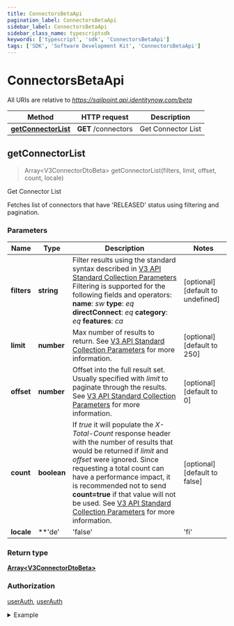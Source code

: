 ```yaml
---
title: ConnectorsBetaApi
pagination_label: ConnectorsBetaApi
sidebar_label: ConnectorsBetaApi
sidebar_class_name: typescriptsdk
keywords: ['typescript', 'sdk', 'ConnectorsBetaApi'] 
tags: ['SDK', 'Software Development Kit', 'ConnectorsBetaApi']
---
```


# ConnectorsBetaApi

All URIs are relative to *https://sailpoint.api.identitynow.com/beta*

Method | HTTP request | Description
------------- | ------------- | -------------
[**getConnectorList**](ConnectorsBetaApi.md#getConnectorList) | **GET** /connectors | Get Connector List



## getConnectorList

> Array&lt;V3ConnectorDtoBeta&gt; getConnectorList(filters, limit, offset, count, locale)

Get Connector List

Fetches list of connectors that have \'RELEASED\' status using filtering and pagination.

### Parameters


Name | Type | Description  | Notes
------------- | ------------- | ------------- | -------------
 **filters** | **string**| Filter results using the standard syntax described in [V3 API Standard Collection Parameters](https://developer.sailpoint.com/idn/api/standard-collection-parameters#filtering-results)  Filtering is supported for the following fields and operators:  **name**: *sw*  **type**: *eq*  **directConnect**: *eq*  **category**: *eq*  **features**: *ca* | [optional] [default to undefined]
 **limit** | **number**| Max number of results to return. See [V3 API Standard Collection Parameters](https://developer.sailpoint.com/idn/api/standard-collection-parameters) for more information. | [optional] [default to 250]
 **offset** | **number**| Offset into the full result set. Usually specified with *limit* to paginate through the results. See [V3 API Standard Collection Parameters](https://developer.sailpoint.com/idn/api/standard-collection-parameters) for more information. | [optional] [default to 0]
 **count** | **boolean**| If *true* it will populate the *X-Total-Count* response header with the number of results that would be returned if *limit* and *offset* were ignored.  Since requesting a total count can have a performance impact, it is recommended not to send **count&#x3D;true** if that value will not be used.  See [V3 API Standard Collection Parameters](https://developer.sailpoint.com/idn/api/standard-collection-parameters) for more information. | [optional] [default to false]
 **locale** | **&#39;de&#39; | &#39;false&#39; | &#39;fi&#39; | &#39;sv&#39; | &#39;ru&#39; | &#39;pt&#39; | &#39;ko&#39; | &#39;zh-TW&#39; | &#39;en&#39; | &#39;it&#39; | &#39;fr&#39; | &#39;zh-CN&#39; | &#39;hu&#39; | &#39;es&#39; | &#39;cs&#39; | &#39;ja&#39; | &#39;pl&#39; | &#39;da&#39; | &#39;nl&#39;**| The locale to apply to the config. If no viable locale is given, it will default to \&quot;en\&quot; | [optional] [default to undefined]

### Return type

[**Array&lt;V3ConnectorDtoBeta&gt;**](../Models/V3ConnectorDtoBeta.md)

### Authorization

[userAuth](https://developer.sailpoint.com/docs/api/v3/identity-security-cloud-v-3-api#authentication), [userAuth](https://developer.sailpoint.com/docs/api/v3/identity-security-cloud-v-3-api#authentication)

<details>
<summary>Example</summary>

```javascript
import { Configuration, ConnectorsBetaApi } from "sailpoint-api-client";
const apiConfig = new Configuration();
const connectorsBetaApi = new ConnectorsBetaApi(apiConfig);

[ {
  "features" : [ "PROVISIONING", "SYNC_PROVISIONING", "SEARCH", "UNSTRUCTURED_TARGETS" ],
  "name" : "name",
  "scriptName" : "servicenow",
  "directConnect" : true,
  "className" : "sailpoint.connector.OpenConnectorAdapter",
  "type" : "ServiceNow",
  "connectorMetadata" : {
    "supportedUI" : "EXTJS",
    "platform" : "ccg",
    "shortDesc" : "connector description"
  },
  "status" : "RELEASED"
}, {
  "features" : [ "PROVISIONING", "SYNC_PROVISIONING", "SEARCH", "UNSTRUCTURED_TARGETS" ],
  "name" : "name",
  "scriptName" : "servicenow",
  "directConnect" : true,
  "className" : "sailpoint.connector.OpenConnectorAdapter",
  "type" : "ServiceNow",
  "connectorMetadata" : {
    "supportedUI" : "EXTJS",
    "platform" : "ccg",
    "shortDesc" : "connector description"
  },
  "status" : "RELEASED"
} ]


const filters : string = "directConnect eq "true""; // Filter results using the standard syntax described in [V3 API Standard Collection Parameters](https://developer.sailpoint.com/idn/api/standard-collection-parameters#filtering-results)  Filtering is supported for the following fields and operators:  **name**: *sw*  **type**: *eq*  **directConnect**: *eq*  **category**: *eq*  **features**: *ca* (optional) (default to undefined)
const limit : number = 250; // Max number of results to return. See [V3 API Standard Collection Parameters](https://developer.sailpoint.com/idn/api/standard-collection-parameters) for more information. (optional) (default to 250)
const offset : number = 0; // Offset into the full result set. Usually specified with *limit* to paginate through the results. See [V3 API Standard Collection Parameters](https://developer.sailpoint.com/idn/api/standard-collection-parameters) for more information. (optional) (default to 0)
const count : boolean = true; // If *true* it will populate the *X-Total-Count* response header with the number of results that would be returned if *limit* and *offset* were ignored.  Since requesting a total count can have a performance impact, it is recommended not to send **count=true** if that value will not be used.  See [V3 API Standard Collection Parameters](https://developer.sailpoint.com/idn/api/standard-collection-parameters) for more information. (optional) (default to false)
const locale : 'de' | 'false' | 'fi' | 'sv' | 'ru' | 'pt' | 'ko' | 'zh-TW' | 'en' | 'it' | 'fr' | 'zh-CN' | 'hu' | 'es' | 'cs' | 'ja' | 'pl' | 'da' | 'nl' = "de"; // The locale to apply to the config. If no viable locale is given, it will default to \"en\" (optional) (default to undefined)

try {
    const val = await connectorsBetaApi.getConnectorList();
    
    // Below is a request that includes all optional parameters      
    // const val = await connectorsBetaApi.getConnectorList(filters, limit, offset, count, locale);
    console.log('API called successfully. Returned data: ' + val.data);
    
} catch (error) {
    console.error('Error occurred while calling API: ', error);
}
```
</details>

